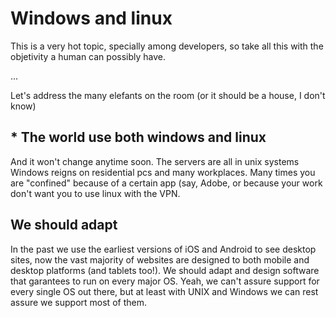 # Windows and linux

This is a very hot topic, specially among developers, so take all this with the objetivity a human can possibly have.



...

Let's address the many elefants on the room (or it should be a house, I don't know)

## * The world use both windows and linux

And it won't change anytime soon.
The servers are all in unix systems
Windows reigns on residential pcs and many workplaces. Many times you are "confined" because of a certain app (say, Adobe, or because your work don't want you to use linux with the VPN.


## We should adapt 

In the past we use the earliest versions of iOS and Android to see desktop sites, now the vast majority of websites are designed to both mobile and desktop platforms (and tablets too!). We should adapt and design software that garantees to run on every major OS. Yeah, we can't assure support for every single OS out there, but at least with UNIX and Windows we can rest assure we support most of them.

